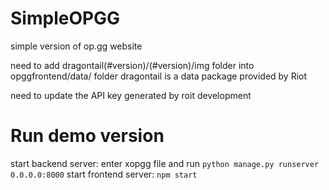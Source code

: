 # SimpleOPGG
simple version of op.gg website

need to add dragontail(#version)/(#version)/img folder into opggfrontend/data/ folder
dragontail is a data package provided by Riot 

need to update the API key generated by roit development

# Run demo version

start backend server:
enter xopgg file and run ```python manage.py runserver 0.0.0.0:8000```
start frontend server: ```npm start```
